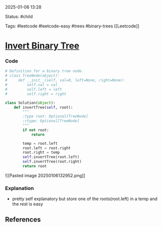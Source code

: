 
2025-01-06  13:28

Status: #child

Tags: #leetcode #leetcode-easy #trees #binary-trees [[Leetcode]]

# [Invert Binary Tree](https://leetcode.com/problems/invert-binary-tree/)

### Code

```python
# Definition for a binary tree node.
# class TreeNode(object):
#     def __init__(self, val=0, left=None, right=None):
#         self.val = val
#         self.left = left
#         self.right = right

class Solution(object):
    def invertTree(self, root):
        """
        :type root: Optional[TreeNode]
        :rtype: Optional[TreeNode]
        """
        if not root:
            return 

        temp = root.left
        root.left = root.right
        root.right = temp
        self.invertTree(root.left)
        self.invertTree(root.right)
        return root
```

![[Pasted image 20250106132952.png]]
### Explanation
- pretty self explanatory but store one of the roots(root.left) in a temp and the rest is easy

## References

